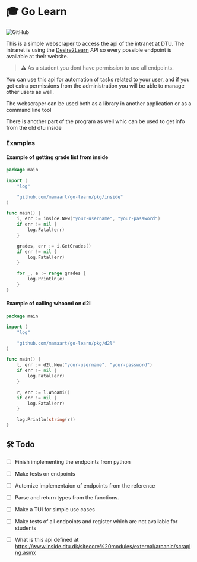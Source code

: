 # 🎓 Go Learn

![GitHub](https://img.shields.io/github/license/mamaart/go-learn)

This is a simple webscraper to access the api of the intranet at DTU. The intranet is using the [Desire2Learn](https://docs.valence.desire2learn.com/reference.html) API so every possible endpoint is available at their website. 

> ⚠️ As a student you dont have permission to use all endpoints. 

You can use this api for automation of tasks related to your user, and if you get extra permissions from the administration you will be able to manage other users as well.

The webscraper can be used both as a library in another application or as a command line tool

There is another part of the program as well whic can be used to get info from the old dtu inside

### Examples

#### Example of getting grade list from inside

```go
package main

import (
	"log"

	"github.com/mamaart/go-learn/pkg/inside"
)

func main() {
	i, err := inside.New("your-username", "your-password")
	if err != nil {
		log.Fatal(err)
	}

	grades, err := i.GetGrades()
	if err != nil {
		log.Fatal(err)
	}

	for _, e := range grades {
		log.Println(e)
	}
}
```

#### Example of calling whoami on d2l

```go
package main

import (
	"log"

	"github.com/mamaart/go-learn/pkg/d2l"
)

func main() {
	l, err := d2l.New("your-username", "your-password")
	if err != nil {
		log.Fatal(err)
	}

	r, err := l.Whoami()
	if err != nil {
		log.Fatal(err)
	}

	log.Println(string(r))
}
```

## 🛠️ Todo

- [ ] Finish implementing the endpoints from python
- [ ] Make tests on endpoints
- [ ] Automize implementaion of endpoints from the reference
- [ ] Parse and return types from the functions.
- [ ] Make a TUI for simple use cases
- [ ] Make tests of all endpoints and register which are not available for students
- [ ] What is this api defined at https://www.inside.dtu.dk/sitecore%20modules/external/arcanic/scraping.asmx


